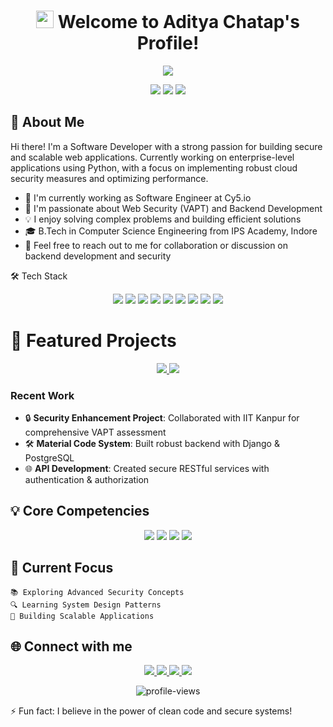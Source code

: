 <h1 align="center">
  <img src="https://media.giphy.com/media/hvRJCLFzcasrR4ia7z/giphy.gif" width="28">
  Welcome to Aditya Chatap's Profile!
</h1>
<p align="center">
  <img src="https://readme-typing-svg.herokuapp.com/?lines=Software+Developer;Security+Enthusiast;Always+learning+new+things&font=Fira%20Code&center=true&width=440&height=45&color=f75c7e&vCenter=true&size=22">
</p>
<div align="center">
  <img src="https://img.shields.io/badge/Software-Developer-blue?style=for-the-badge"/>
  <img src="https://img.shields.io/badge/Security-Enthusiast-red?style=for-the-badge"/>
  <img src="https://img.shields.io/badge/Problem-Solver-green?style=for-the-badge"/>
</div>

## 🚀 About Me

Hi there! I'm a Software Developer with a strong passion for building secure and scalable web applications. Currently working on enterprise-level applications using Python, with a focus on implementing robust cloud security measures and optimizing performance.

- 🔭 I'm currently working as Software Engineer at Cy5.io
- 🌱 I'm passionate about Web Security (VAPT) and Backend Development
- 💡 I enjoy solving complex problems and building efficient solutions
- 🎓 B.Tech in Computer Science Engineering from IPS Academy, Indore
- 💬 Feel free to reach out to me for collaboration or discussion on backend development and security

🛠️ Tech Stack
<div align="center">
  <img src="https://img.shields.io/badge/Python-FFD43B?style=for-the-badge&logo=python&logoColor=blue" />
  <img src="https://img.shields.io/badge/Django-092E20?style=for-the-badge&logo=django&logoColor=green" />
  <img src="https://img.shields.io/badge/Java-ED8B00?style=for-the-badge&logo=java&logoColor=white" />
  <img src="https://img.shields.io/badge/PostgreSQL-316192?style=for-the-badge&logo=postgresql&logoColor=white" />
  <img src="https://img.shields.io/badge/React-20232A?style=for-the-badge&logo=react&logoColor=61DAFB" />
  <img src="https://img.shields.io/badge/GIT-E44C30?style=for-the-badge&logo=git&logoColor=white" />
  <img src="https://img.shields.io/badge/Postman-FF6C37?style=for-the-badge&logo=postman&logoColor=white" />
  <img src="https://img.shields.io/badge/Burp_Suite-FF4040?style=for-the-badge&logo=portswigger&logoColor=white" />
  <img src="https://img.shields.io/badge/Power_Automate-0066FF?style=for-the-badge&logo=power-automate&logoColor=white" />
</div>


# 🎯 Featured Projects

<div align="center">
  <a href="https://github.com/yourusername/project1">
    <img src="https://img.shields.io/badge/🔒 VAPT Resolution-Security Project-red?style=for-the-badge" />
  </a>
  <a href="https://github.com/yourusername/project2">
    <img src="https://img.shields.io/badge/⚙️ Material Code System-Backend Project-blue?style=for-the-badge" />
  </a>
</div>

### Recent Work
- 🔒 **Security Enhancement Project**: Collaborated with IIT Kanpur for comprehensive VAPT assessment
- 🛠️ **Material Code System**: Built robust backend with Django & PostgreSQL
- 🌐 **API Development**: Created secure RESTful services with authentication & authorization

## 💡 Core Competencies

<div align="center">
  <img src="https://img.shields.io/badge/Backend Development-★★★★☆-blue?style=for-the-badge" />
  <img src="https://img.shields.io/badge/Web Security-★★★★☆-red?style=for-the-badge" />
  <img src="https://img.shields.io/badge/API Design-★★★★☆-green?style=for-the-badge" />
  <img src="https://img.shields.io/badge/Database Design-★★★★☆-yellow?style=for-the-badge" />
</div>

## 🎯 Current Focus
```
📚 Exploring Advanced Security Concepts
🔍 Learning System Design Patterns
🚀 Building Scalable Applications
```

## 🌐 Connect with me
<div align="center">
  <a href="https://www.linkedin.com/in/aditya-chatap-703302230/">
    <img src="https://img.shields.io/badge/LinkedIn-0077B5?style=for-the-badge&logo=linkedin&logoColor=white" />
  </a>
  <a href="https://github.com/adityaChatap15">
    <img src="https://img.shields.io/badge/GitHub-100000?style=for-the-badge&logo=github&logoColor=white" />
  </a>
  <a href="https://leetcode.com/u/adityachatap123/">
    <img src="https://img.shields.io/badge/LeetCode-FFA116?style=for-the-badge&logo=leetcode&logoColor=black" />
  </a>
  <a href="https://www.geeksforgeeks.org/user/user_zj8g73fvo6n/">
    <img src="https://img.shields.io/badge/GeeksforGeeks-298D46?style=for-the-badge&logo=geeksforgeeks&logoColor=white" />
  </a>
</div>

<p align="center">
  <img src="https://komarev.com/ghpvc/?username=adityaChatap15&label=Profile%20views&color=0e75b6&style=flat" alt="profile-views" />
</p>
⚡ Fun fact: I believe in the power of clean code and secure systems!
